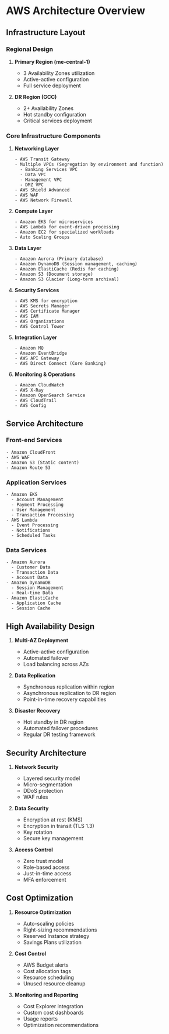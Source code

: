 # AWS Architecture Overview

## Infrastructure Layout

### Regional Design
1. **Primary Region (me-central-1)**
   - 3 Availability Zones utilization
   - Active-active configuration
   - Full service deployment

2. **DR Region (GCC)**
   - 2+ Availability Zones
   - Hot standby configuration
   - Critical services deployment

### Core Infrastructure Components

1. **Networking Layer**
   ```
   - AWS Transit Gateway
   - Multiple VPCs (Segregation by environment and function)
     - Banking Services VPC
     - Data VPC
     - Management VPC
     - DMZ VPC
   - AWS Shield Advanced
   - AWS WAF
   - AWS Network Firewall
   ```

2. **Compute Layer**
   ```
   - Amazon EKS for microservices
   - AWS Lambda for event-driven processing
   - Amazon EC2 for specialized workloads
   - Auto Scaling Groups
   ```

3. **Data Layer**
   ```
   - Amazon Aurora (Primary database)
   - Amazon DynamoDB (Session management, caching)
   - Amazon ElastiCache (Redis for caching)
   - Amazon S3 (Document storage)
   - Amazon S3 Glacier (Long-term archival)
   ```

4. **Security Services**
   ```
   - AWS KMS for encryption
   - AWS Secrets Manager
   - AWS Certificate Manager
   - AWS IAM
   - AWS Organizations
   - AWS Control Tower
   ```

5. **Integration Layer**
   ```
   - Amazon MQ
   - Amazon EventBridge
   - AWS API Gateway
   - AWS Direct Connect (Core Banking)
   ```

6. **Monitoring & Operations**
   ```
   - Amazon CloudWatch
   - AWS X-Ray
   - Amazon OpenSearch Service
   - AWS CloudTrail
   - AWS Config
   ```

## Service Architecture

### Front-end Services
```
- Amazon CloudFront
- AWS WAF
- Amazon S3 (Static content)
- Amazon Route 53
```

### Application Services
```
- Amazon EKS
  - Account Management
  - Payment Processing
  - User Management
  - Transaction Processing
- AWS Lambda
  - Event Processing
  - Notifications
  - Scheduled Tasks
```

### Data Services
```
- Amazon Aurora
  - Customer Data
  - Transaction Data
  - Account Data
- Amazon DynamoDB
  - Session Management
  - Real-time Data
- Amazon ElastiCache
  - Application Cache
  - Session Cache
```

## High Availability Design

1. **Multi-AZ Deployment**
   - Active-active configuration
   - Automated failover
   - Load balancing across AZs

2. **Data Replication**
   - Synchronous replication within region
   - Asynchronous replication to DR region
   - Point-in-time recovery capabilities

3. **Disaster Recovery**
   - Hot standby in DR region
   - Automated failover procedures
   - Regular DR testing framework

## Security Architecture

1. **Network Security**
   - Layered security model
   - Micro-segmentation
   - DDoS protection
   - WAF rules

2. **Data Security**
   - Encryption at rest (KMS)
   - Encryption in transit (TLS 1.3)
   - Key rotation
   - Secure key management

3. **Access Control**
   - Zero trust model
   - Role-based access
   - Just-in-time access
   - MFA enforcement

## Cost Optimization

1. **Resource Optimization**
   - Auto-scaling policies
   - Right-sizing recommendations
   - Reserved Instance strategy
   - Savings Plans utilization

2. **Cost Control**
   - AWS Budget alerts
   - Cost allocation tags
   - Resource scheduling
   - Unused resource cleanup

3. **Monitoring and Reporting**
   - Cost Explorer integration
   - Custom cost dashboards
   - Usage reports
   - Optimization recommendations
